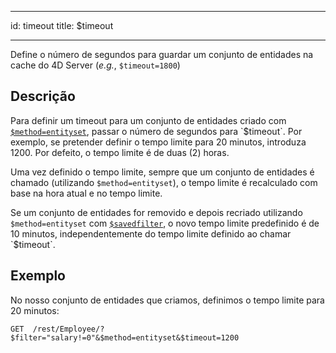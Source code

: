 - - -
id: timeout title: $timeout
- - -


Define o número de segundos para guardar um conjunto de entidades na cache do 4D Server (*e.g.*, `$timeout=1800`)

## Descrição

Para definir um timeout para um conjunto de entidades criado com [`$method=entityset`]($method.md#methodentityset), passar o número de segundos para `$timeout`. Por exemplo, se pretender definir o tempo limite para 20 minutos, introduza 1200. Por defeito, o tempo limite é de duas (2) horas.

Uma vez definido o tempo limite, sempre que um conjunto de entidades é chamado (utilizando `$method=entityset`), o tempo limite é recalculado com base na hora atual e no tempo limite.

Se um conjunto de entidades for removido e depois recriado utilizando `$method=entityset` com [`$savedfilter`]($savedfilter.md), o novo tempo limite predefinido é de 10 minutos, independentemente do tempo limite definido ao chamar `$timeout`.

## Exemplo

No nosso conjunto de entidades que criamos, definimos o tempo limite para 20 minutos:

`GET  /rest/Employee/?$filter="salary!=0"&$method=entityset&$timeout=1200`